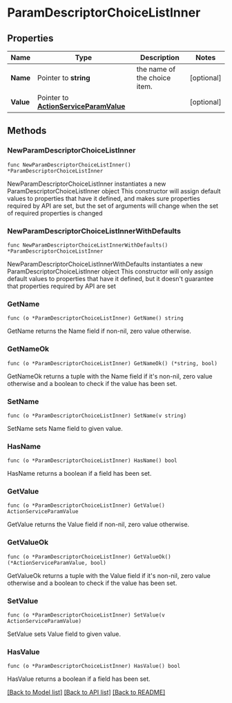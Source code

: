 # ParamDescriptorChoiceListInner

## Properties

Name | Type | Description | Notes
------------ | ------------- | ------------- | -------------
**Name** | Pointer to **string** | the name of the choice item. | [optional] 
**Value** | Pointer to [**ActionServiceParamValue**](ActionServiceParamValue.md) |  | [optional] 

## Methods

### NewParamDescriptorChoiceListInner

`func NewParamDescriptorChoiceListInner() *ParamDescriptorChoiceListInner`

NewParamDescriptorChoiceListInner instantiates a new ParamDescriptorChoiceListInner object
This constructor will assign default values to properties that have it defined,
and makes sure properties required by API are set, but the set of arguments
will change when the set of required properties is changed

### NewParamDescriptorChoiceListInnerWithDefaults

`func NewParamDescriptorChoiceListInnerWithDefaults() *ParamDescriptorChoiceListInner`

NewParamDescriptorChoiceListInnerWithDefaults instantiates a new ParamDescriptorChoiceListInner object
This constructor will only assign default values to properties that have it defined,
but it doesn't guarantee that properties required by API are set

### GetName

`func (o *ParamDescriptorChoiceListInner) GetName() string`

GetName returns the Name field if non-nil, zero value otherwise.

### GetNameOk

`func (o *ParamDescriptorChoiceListInner) GetNameOk() (*string, bool)`

GetNameOk returns a tuple with the Name field if it's non-nil, zero value otherwise
and a boolean to check if the value has been set.

### SetName

`func (o *ParamDescriptorChoiceListInner) SetName(v string)`

SetName sets Name field to given value.

### HasName

`func (o *ParamDescriptorChoiceListInner) HasName() bool`

HasName returns a boolean if a field has been set.

### GetValue

`func (o *ParamDescriptorChoiceListInner) GetValue() ActionServiceParamValue`

GetValue returns the Value field if non-nil, zero value otherwise.

### GetValueOk

`func (o *ParamDescriptorChoiceListInner) GetValueOk() (*ActionServiceParamValue, bool)`

GetValueOk returns a tuple with the Value field if it's non-nil, zero value otherwise
and a boolean to check if the value has been set.

### SetValue

`func (o *ParamDescriptorChoiceListInner) SetValue(v ActionServiceParamValue)`

SetValue sets Value field to given value.

### HasValue

`func (o *ParamDescriptorChoiceListInner) HasValue() bool`

HasValue returns a boolean if a field has been set.


[[Back to Model list]](../README.md#documentation-for-models) [[Back to API list]](../README.md#documentation-for-api-endpoints) [[Back to README]](../README.md)


